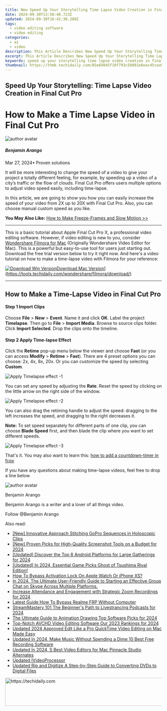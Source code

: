 ```yaml
---
title: New Speed Up Your Storytelling Time Lapse Video Creation in Final Cut Pro
date: 2024-09-30T13:58:40.723Z
updated: 2024-09-30T16:42:30.280Z
tags: 
  - video editing software
  - video editing
categories: 
  - ai
  - video
description: This Article Describes New Speed Up Your Storytelling Time Lapse Video Creation in Final Cut Pro
excerpt: This Article Describes New Speed Up Your Storytelling Time Lapse Video Creation in Final Cut Pro
keywords: speed up your storytelling time lapse video creation in final cut pro,speed up your storytelling how to create engaging time lapse videos,ai animation speed up your storytelling how to create engaging time lapse videos,speed up your storytelling mastering time lapses in final cut pro,speed up your storytelling time lapse video editing in final cut pro,accelerate your footage time lapse video editing in final cut pro,fast forward your video editing time lapse techniques in final cut pro
thumbnail: https://thmb.techidaily.com/85e69845f10f793c5b081e6eac45cea976095820d8ff765825e636a33b833fec.jpg
---
```


## Speed Up Your Storytelling: Time Lapse Video Creation in Final Cut Pro

# How to Make a Time Lapse Video in Final Cut Pro

![author avatar](https://images.wondershare.com/filmora/article-images/benjamin-arango-author.jpg)

##### Benjamin Arango

 Mar 27, 2024• Proven solutions

It will be more interesting to change the speed of a video to give your project a totally different feeling, for example, by speeding up a video of a city’s traffic or the flow of clouds. Final Cut Pro offers users multiple options to adjust video speed easily, including time-lapse.

In this article, we are going to show you how you can easily increase the speed of your video from 2X up to 20X with Final Cut Pro. Also, you can choose manual custom speed as you like.

**You May Also Like:** [How to Make Freeze-Frames and Slow Motion >>](https://tools.techidaily.com/wondershare/filmora/download/)

---

This is a basic tutorial about Apple Final Cut Pro X, a professional video editing software. However, if video editing is new to you, consider [Wondershare Filmora for Mac](https://tools.techidaily.com/wondershare/filmora/download/) (Originally Wondershare Video Editor for Mac). This is a powerful but easy-to-use tool for users just starting out. Download the free trial version below to try it right now. And here's a video tutorial on how to make a time-lapse video with Filmora for your reference:

[![Download Win Version](https://images.wondershare.com/filmora/guide/download-btn-win.jpg)](https://tools.techidaily.com/wondershare/filmora/download/)[Download Mac Version](https://images.wondershare.com/filmora/guide/download-btn-mac.jpg)](https://tools.techidaily.com/wondershare/filmora/download/)

---

## How to Make a Time-Lapse Video in Final Cut Pro

#### Step 1 Import Clips

Choose **File** \> **New** \> **Event**. Name it and click **OK**. Label the project **Timelapse**. Then go to **File** \> **Import Media**. Browse to source clips folder. Click **Import Selected**. Drop the clips onto the timeline.

#### Step 2 Apply Time-lapse Effect

Click the **Retime** pop-up menu below the viewer and choose **Fast** (or you can access **Modify** \> **Retime** \> **Fast**). There are 4 preset options you can choose: 2x, 4x, 8x, 20x. Or you can customize the speed by selecting **Custom**.

![ Apply Timelapse effect -1](https://images.wondershare.com/filmora/article-images/timelapse-in-fcp-1.png)

You can set any speed by adjusting the **Rate**. Reset the speed by clicking on the little arrow on the right side of the window.

![ Apply Timelapse effect -2](https://images.wondershare.com/filmora/article-images/timelapse-in-fcp-3.png)

You can also drag the retiming handle to adjust the speed: dragging to the left increases the speed, and dragging to the right decreases it.

**Note:** To set speed separately for different parts of one clip, you can choose **Blade Speed** first, and then blade the clip where you want to set different speeds.

![ Apply Timelapse effect -3](https://images.wondershare.com/filmora/article-images/timelapse-in-fcp-4.png)

That's it. You may also want to learn this: [how to add a countdown-timer in fcpx](https://tools.techidaily.com/wondershare/filmora/download/)

If you have any questions about making time-lapse videos, feel free to drop a line below.

![author avatar](https://images.wondershare.com/filmora/article-images/benjamin-arango-author.jpg)

Benjamin Arango

Benjamin Arango is a writer and a lover of all things video.

Follow @Benjamin Arango

<ins class="adsbygoogle"
      style="display:block"
      data-ad-client="ca-pub-7571918770474297"
      data-ad-slot="8358498916"
      data-ad-format="auto"
      data-full-width-responsive="true"></ins>

<span class="atpl-alsoreadstyle">Also read:</span>
<div><ul>
<li><a href="https://some-techniques.techidaily.com/new-innovative-approach-stitching-gopro-sequences-in-holoscopic-clips/"><u>[New] Innovative Approach Stitching GoPro Sequences in Holoscopic Clips</u></a></li>
<li><a href="https://screen-capture.techidaily.com/new-proven-picks-for-high-quality-screenshot-tools-on-a-budget-for-2024/"><u>[New] Proven Picks for High-Quality Screenshot Tools on a Budget for 2024</u></a></li>
<li><a href="https://remote-screen-capture.techidaily.com/updated-discover-the-top-8-android-platforms-for-large-gatherings-for-2024/"><u>[Updated] Discover the Top 8 Android Platforms for Large Gatherings for 2024</u></a></li>
<li><a href="https://visual-screen-recording.techidaily.com/1716069135161-updated-in-2024-essential-game-picks-ghost-of-tsushima-rival-edition/"><u>[Updated] In 2024, Essential Game Picks Ghost of Tsushima Rival Edition!</u></a></li>
<li><a href="https://activate-lock.techidaily.com/how-to-bypass-activation-lock-on-apple-watch-or-iphone-xs-by-drfone-ios/"><u>How To Bypass Activation Lock On Apple Watch Or iPhone XS?</u></a></li>
<li><a href="https://screen-capture.techidaily.com/1715860133284-in-2024-the-ultimate-user-friendly-guide-to-starting-an-effective-group-chat-on-skype-across-multiple-platforms/"><u>In 2024, The Ultimate User-Friendly Guide to Starting an Effective Group Chat on Skype Across Multiple Platforms.</u></a></li>
<li><a href="https://digital-screen-recording.techidaily.com/increase-attendance-and-engagement-with-strategic-zoom-recordings-for-2024/"><u>Increase Attendance and Engagement with Strategic Zoom Recordings for 2024</u></a></li>
<li><a href="https://android-frp.techidaily.com/latest-guide-how-to-bypass-realme-frp-without-computer-by-drfone-android/"><u>Latest Guide How To Bypass Realme FRP Without Computer</u></a></li>
<li><a href="https://article-helps.techidaily.com/streammastery-101-the-beginners-path-to-livestrancing-podcasts-for-2024/"><u>StreamMastery 101 The Beginner's Path to Livestrancing Podcasts for 2024</u></a></li>
<li><a href="https://ai-driven-video-production.techidaily.com/the-ultimate-guide-to-animation-drawing-top-software-picks-for-2024/"><u>The Ultimate Guide to Animation Drawing Top Software Picks for 2024</u></a></li>
<li><a href="https://ai-driven-video-production.techidaily.com/top-notch-avchd-video-editing-software-our-2023-rankings-for-2024/"><u>Top-Notch AVCHD Video Editing Software Our 2023 Rankings for 2024</u></a></li>
<li><a href="https://ai-driven-video-production.techidaily.com/updated-2024-approved-edit-like-a-pro-quicktime-video-editing-on-mac-made-easy/"><u>Updated 2024 Approved Edit Like a Pro QuickTime Video Editing on Mac Made Easy</u></a></li>
<li><a href="https://ai-driven-video-production.techidaily.com/updated-in-2024-make-music-without-spending-a-dime-10-best-free-recording-software/"><u>Updated In 2024, Make Music Without Spending a Dime 10 Best Free Recording Software</u></a></li>
<li><a href="https://ai-driven-video-production.techidaily.com/updated-in-2024-s-best-video-editors-for-mac-pinnacle-studio-alternates/"><u>Updated In 2024, S Best Video Editors for Mac Pinnacle Studio Alternates</u></a></li>
<li><a href="https://ai-driven-video-production.techidaily.com/updated-ivideoprocessor/"><u>Updated IVideoProcessor</u></a></li>
<li><a href="https://ai-driven-video-production.techidaily.com/updated-rip-and-digitize-a-step-by-step-guide-to-converting-dvds-to-digital-files/"><u>Updated Rip and Digitize A Step-by-Step Guide to Converting DVDs to Digital Files</u></a></li>
</ul></div>

<!-- affiliate ads begin -->
<a href="https://ephamedtechinc.pxf.io/c/5597632/2123512/26400" target="_top" id="2123512">
  <img src="//a.impactradius-go.com/display-ad/26400-2123512" border="0" alt="https://techidaily.com" width="728" height="90"/>
</a>
<img height="0" width="0" src="https://ephamedtechinc.pxf.io/i/5597632/2123512/26400" style="position:absolute;visibility:hidden;" border="0" />
<!-- affiliate ads end -->


